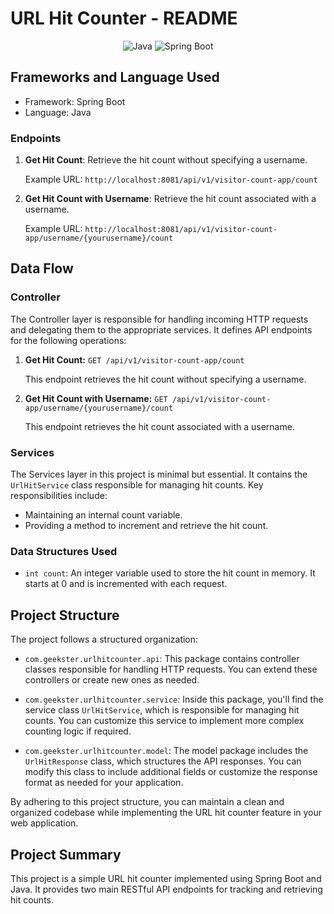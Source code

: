 # URL Hit Counter - README

<p align="center">
    <img alt="Java" src="https://img.shields.io/badge/Java->=8-purple.svg" />
    <img alt="Spring Boot" src="https://img.shields.io/badge/Spring Boot-2.5.3-yellow.svg" />
</p>

## Frameworks and Language Used
- Framework: Spring Boot
- Language: Java


### Endpoints
1. **Get Hit Count**: Retrieve the hit count without specifying a username.

   Example URL: `http://localhost:8081/api/v1/visitor-count-app/count`

2. **Get Hit Count with Username**: Retrieve the hit count associated with a username.

   Example URL: `http://localhost:8081/api/v1/visitor-count-app/username/{yourusername}/count`

## Data Flow

### Controller

The Controller layer is responsible for handling incoming HTTP requests and delegating them to the appropriate services. It defines API endpoints for the following operations:

1. **Get Hit Count:** `GET /api/v1/visitor-count-app/count`

   This endpoint retrieves the hit count without specifying a username.

2. **Get Hit Count with Username:** `GET /api/v1/visitor-count-app/username/{yourusername}/count`

   This endpoint retrieves the hit count associated with a username.

### Services

The Services layer in this project is minimal but essential. It contains the `UrlHitService` class responsible for managing hit counts. Key responsibilities include:

- Maintaining an internal count variable.
- Providing a method to increment and retrieve the hit count.

### Data Structures Used
- `int count`: An integer variable used to store the hit count in memory. It starts at 0 and is incremented with each request.

## Project Structure

The project follows a structured organization:

- `com.geekster.urlhitcounter.api`: This package contains controller classes responsible for handling HTTP requests. You can extend these controllers or create new ones as needed.

- `com.geekster.urlhitcounter.service`: Inside this package, you'll find the service class `UrlHitService`, which is responsible for managing hit counts. You can customize this service to implement more complex counting logic if required.

- `com.geekster.urlhitcounter.model`: The model package includes the `UrlHitResponse` class, which structures the API responses. You can modify this class to include additional fields or customize the response format as needed for your application.

By adhering to this project structure, you can maintain a clean and organized codebase while implementing the URL hit counter feature in your web application.

## Project Summary
This project is a simple URL hit counter implemented using Spring Boot and Java. It provides two main RESTful API endpoints for tracking and retrieving hit counts.
